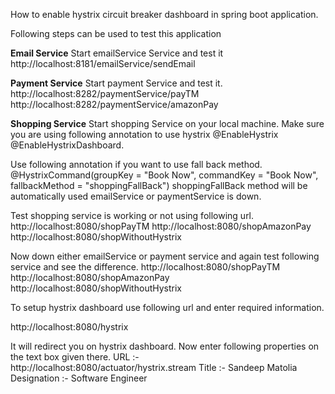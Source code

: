 <html>
<p>
How to enable hystrix circuit breaker dashboard in spring boot application.

Following steps can be used to test this application

<b>Email Service</b>
Start emailService Service and test it
http://localhost:8181/emailService/sendEmail


<b>Payment Service</b>
Start payment Service and test it.
http://localhost:8282/paymentService/payTM
http://localhost:8282/paymentService/amazonPay


<b>Shopping Service</b>
Start shopping Service on your local machine. Make sure you are using following annotation to use hystrix @EnableHystrix @EnableHystrixDashboard.

Use following annotation if you want to use fall back method. 
@HystrixCommand(groupKey = "Book Now", commandKey = "Book Now", fallbackMethod = "shoppingFallBack") 
shoppingFallBack method will be automatically used emailService or paymentService is down. 

Test shopping service is working or not using following url. 
http://localhost:8080/shopPayTM
http://localhost:8080/shopAmazonPay
http://localhost:8080/shopWithoutHystrix


Now down either emailService or payment service and again test following service and see the difference. 
http://localhost:8080/shopPayTM
http://localhost:8080/shopAmazonPay
http://localhost:8080/shopWithoutHystrix


To setup hystrix dashboard use following url and enter required information.

http://localhost:8080/hystrix

It will redirect you on hystrix dashboard. Now enter following properties on the text box given there. 
URL :- http://localhost:8080/actuator/hystrix.stream 
Title :- Sandeep Matolia
Designation :- Software Engineer
</p>
</html>
